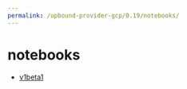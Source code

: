 ```yaml
---
permalink: /upbound-provider-gcp/0.19/notebooks/
---
```


# notebooks



* [v1beta1](v1beta1/index.md)